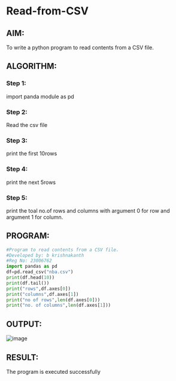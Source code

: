 # Read-from-CSV

## AIM:
To write a python program to read contents from a CSV file.
## ALGORITHM:
### Step 1:
import panda module as pd
### Step 2:
Read the csv file
### Step 3:
print the first 10rows
### Step 4:
print the next 5rows
### Step 5:
print the toal no.of rows and columns with argument 0 for row and argument 1 for column.

## PROGRAM:
```python
#Program to read contents from a CSV file.
#Developed by: b krishnakanth
#Reg No: 23006762
import pandas as pd
df=pd.read_csv("nba.csv")
print(df.head(10))
print(df.tail())
print("rows",df.axes[0])
print("columns",df.axes[1])
print("no of rows",len(df.axes[0]))
print("no. of columns",len(df.axes[1]))
```
## OUTPUT:
![image](https://github.com/Krishnakanth23006762/Read-from-CSV/assets/138849446/c1d77e9e-14fe-45d6-9be7-cf2ae1331153)

## RESULT:
The program is executed successfully
